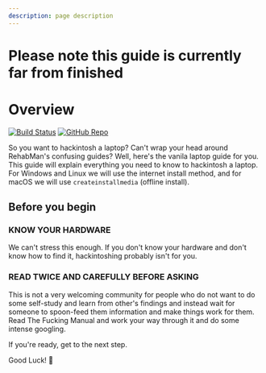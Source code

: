 ```yaml
---
description: page description
---
```


# Please note this guide is currently far from finished

# Overview

[![Build Status](https://travis-ci.com/dortania/vanilla-laptop-guide.svg?branch=master)](https://travis-ci.com/dortania/vanilla-laptop-guide)
[![GitHub Repo](https://img.shields.io/badge/GitHub-vanilla--laptop--guide-blue?style=flat-square&logo=github)](https://github.com/dortania/vanilla-laptop-guide)

So you want to hackintosh a laptop? Can't wrap your head around RehabMan's confusing guides? Well, here's the vanila laptop guide for you. This guide will explain everything you need to know to hackintosh a laptop. For Windows and Linux we will use the internet install method, and for macOS we will use `createinstallmedia` (offline install).

## Before you begin

### **KNOW YOUR HARDWARE**

We can't stress this enough. If you don't know your hardware and don't know how to find it, hackintoshing probably isn't for you.

### **READ TWICE AND CAREFULLY BEFORE ASKING**

This is not a very welcoming community for people who do not want to do some self-study and learn from other's findings and instead wait for someone to spoon-feed them information and make things work for them. Read The Fucking Manual and work your way through it and do some intense googling.


If you're ready, get to the next step.

Good Luck! 🎊